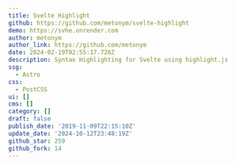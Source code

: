 ```yaml
---
title: Svelte Highlight
github: https://github.com/metonym/svelte-highlight
demo: https://svhe.onrender.com
author: metonym
author_link: https://github.com/metonym
date: 2024-02-19T02:55:17.726Z
description: Syntax Highlighting for Svelte using highlight.js
ssg:
  - Astro
css:
  - PostCSS
ui: []
cms: []
category: []
draft: false
publish_date: '2019-11-09T22:15:10Z'
update_date: '2024-10-12T23:48:19Z'
github_star: 259
github_fork: 14
---
```

